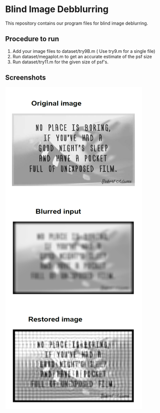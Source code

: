 # Blind Image Debblurring
 
This repository contains our program files for blind image deblurring.

## Procedure to run

1. Add your image files to dataset/try9B.m
( Use try9.m for a single file)
2. Run dataset/megaplot.m to get an accurate estimate of the psf size
3. Run dataset/try11.m for the given size of psf's.

## Screenshots

![alt text](https://github.com/rajathjn/Blind-Image-Debblurring/blob/4a907a39baf82cf4c75102a2ef7a19e404ca0cb6/Screenshots/Blind%20Deblurring.png)
